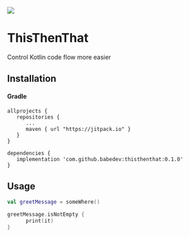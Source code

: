 [![](https://jitpack.io/v/babedev/thisthenthat.svg)](https://jitpack.io/#babedev/thisthenthat)

# ThisThenThat
Control Kotlin code flow more easier

## Installation

#### Gradle
```Gradle
allprojects {
   repositories {
      ...
      maven { url "https://jitpack.io" }
   }
}

dependencies {
   implementation 'com.github.babedev:thisthenthat:0.1.0'
}
```

## Usage

```Kotlin
val greetMessage = someWhere()

greetMessage.isNotEmpty {
      print(it)
}
```
